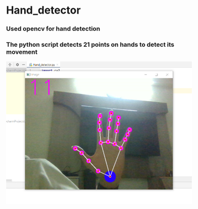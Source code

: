# Hand_detector
### **Used opencv for hand detection**

### **The python script detects 21 points on hands to detect its movement**


![alt text](https://github.com/DhruvBajaj01/Hand_detector/blob/main/hand_detector.png)
